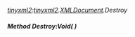 _[tinyxml2](../../modules/tinyxml2/tinyxml2-module.md):[tinyxml2](../../modules/tinyxml2/tinyxml2-module.md).[XMLDocument](../../modules/tinyxml2/tinyxml2-xmldocument.md).Destroy_
##### Method Destroy:Void(  )
